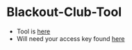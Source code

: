 # Blackout-Club-Tool
- Tool is [here](https://github.com/CookAll/Blackout-Club-Tool/blob/master/BlackoutrugbyClubTool/bin/Debug/BlackoutrugbyClubTool.exe)
- Will need your access key found [here](https://www.blackoutrugby.com/game/me.account.php#page=account)
